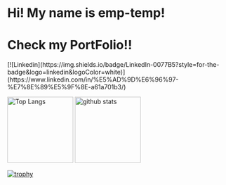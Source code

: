 #  Hi! My name is emp-temp!
<h1><a src="https://github.com/emp-temp/emp-temp">Check my PortFolio!!</a></h1>
[![Linkedin](https://img.shields.io/badge/LinkedIn-0077B5?style=for-the-badge&logo=linkedin&logoColor=white)](https://www.linkedin.com/in/%E5%AD%9D%E6%96%97-%E7%8E%89%E5%9F%8E-a61a701b3/)
<p align="left"> 
  <img alt="Top Langs" height="150px" src="https://github-readme-stats.vercel.app/api/top-langs/?username=emp-temp&layout=compact&show_icons=true&theme=onedark" />
  <img alt="github stats" height="150px" src="https://github-readme-stats.vercel.app/api?username=emp-temp&theme=onedark&show_icons=ture" />
</p>

[![trophy](https://github-profile-trophy.vercel.app/?username=emp-temp&theme=onedark&column=7
)](https://github.com/ryo-ma/github-profile-trophy)
